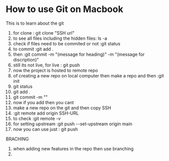 # How to use Git on Macbook 
This is to learn about the git
1.  for clone : git clone "SSH url"
2.  to see all files including the hidden files: ls -a
3.  check if files need to be commited or not :git status
4.  to commit :git add .
5.  then :git commit -m "(message for heading)" -m "(message for discription)"
6.  still its not live, for live : git push
7.  now the project is hosted to remote repo
8.  of creating a new repo on local computer then make a repo and then :git init
9.  git status
10. git add .
11. git commit -m ""
12. now if you add then you cant 
13. make a new repo on the git and then copy SSH 
14. :git remote add origin SSH-URL
15. to check :git remote -v
16. for setting upstream :git push --set-upstream origin main
17. now you can use just : git push

BRACHING 
1.  when adding new features in the repo then use branching
2.  